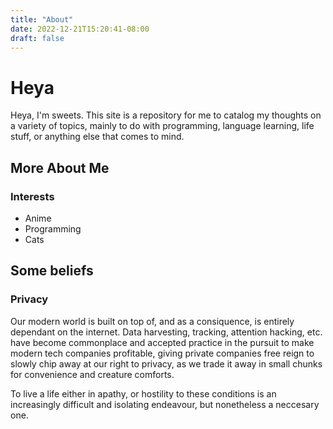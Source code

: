 ```yaml
---
title: "About"
date: 2022-12-21T15:20:41-08:00
draft: false
---
```


# Heya
Heya, I'm sweets. This site is a repository for me to catalog my thoughts on a variety of topics, mainly to do with programming, language learning, life stuff, or anything else that comes to mind. 

## More About Me

### Interests
 - Anime
 - Programming
 - Cats


## Some beliefs

### Privacy
Our modern world is built on top of, and as a consiquence, is entirely dependant on the internet. Data harvesting, tracking, attention hacking, etc. have become commonplace and accepted practice in the pursuit to make modern tech companies profitable, giving private companies free reign to slowly chip away at our right to privacy, as we trade it away in small chunks for convenience and creature comforts. 

To live a life either in apathy, or hostility to these conditions is an increasingly difficult and isolating endeavour, but nonetheless a neccesary one.


